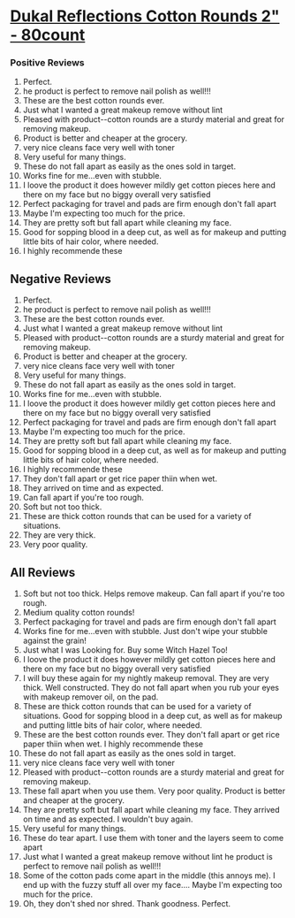 # [Dukal Reflections Cotton Rounds 2&quot; - 80count](https://products.checkmycream.com/products/Dukal-Reflections-Cotton-Rounds-2&quot;-80count.html)

### Positive Reviews

<ol>
      <li>Perfect.</li>
      <li>he product is perfect to remove nail polish as well!!!</li>
      <li>These are the best cotton rounds ever.  </li>
      <li>Just what I wanted a great makeup remove without lint</li>
      <li>Pleased with product--cotton rounds are a sturdy material and great for removing makeup.</li>
      <li>Product is better and cheaper at the grocery.</li>
      <li>very nice cleans face very well with toner</li>
      <li>Very useful for many things.</li>
      <li>These do not fall apart as easily as the ones sold in target.</li>
      <li>Works fine for me...even with stubble.  </li>
      <li>I loove the product it does however mildly get cotton pieces here and there on my face but no biggy overall very satisfied</li>
      <li>Perfect packaging for travel and pads are firm enough don&#x27;t fall apart</li>
      <li>Maybe I&#x27;m expecting too much for the price.</li>
      <li>They are pretty soft but fall apart while cleaning my face.</li>
      <li>Good for sopping blood in a deep cut, as well as for makeup and putting little bits of hair color, where needed.</li>
      <li>I highly recommende these</li>
</ol>


<h2>Negative Reviews</h2>
<ol>
<li> Perfect.</li>
<li> he product is perfect to remove nail polish as well!!!</li>
<li> These are the best cotton rounds ever.  </li>
<li> Just what I wanted a great makeup remove without lint</li>
<li> Pleased with product--cotton rounds are a sturdy material and great for removing makeup.</li>
<li> Product is better and cheaper at the grocery.</li>
<li> very nice cleans face very well with toner</li>
<li> Very useful for many things.</li>
<li> These do not fall apart as easily as the ones sold in target.</li>
<li> Works fine for me...even with stubble.  </li>
<li> I loove the product it does however mildly get cotton pieces here and there on my face but no biggy overall very satisfied</li>
<li> Perfect packaging for travel and pads are firm enough don&#x27;t fall apart</li>
<li> Maybe I&#x27;m expecting too much for the price.</li>
<li> They are pretty soft but fall apart while cleaning my face.</li>
<li> Good for sopping blood in a deep cut, as well as for makeup and putting little bits of hair color, where needed.</li>
<li> I highly recommende these</li>
<li> They don&#x27;t fall apart or get rice paper thiin when wet.  </li>
<li> They arrived on time and as expected.</li>
<li> Can fall apart if you&#x27;re too rough.</li>
<li> Soft but not too thick.  </li>
<li> These are thick cotton rounds that can be used for a variety of situations.  </li>
<li> They are very thick.</li>
<li> Very poor quality.</li>
</ol>

<h2>All Reviews</h2>

<ol>
    <li> Soft but not too thick.  Helps remove makeup.  Can fall apart if you&#x27;re too rough.</li>
    <li> Medium quality cotton rounds!</li>
    <li> Perfect packaging for travel and pads are firm enough don&#x27;t fall apart</li>
    <li> Works fine for me...even with stubble.  Just don&#x27;t wipe your stubble against the grain!</li>
    <li> Just what I was Looking for. Buy some Witch Hazel Too!</li>
    <li> I loove the product it does however mildly get cotton pieces here and there on my face but no biggy overall very satisfied</li>
    <li> I will buy these again for my nightly makeup removal. They are very thick. Well constructed. They do not fall apart when you rub your eyes with makeup remover oil, on the pad.</li>
    <li> These are thick cotton rounds that can be used for a variety of situations.  Good for sopping blood in a deep cut, as well as for makeup and putting little bits of hair color, where needed.</li>
    <li> These are the best cotton rounds ever.  They don&#x27;t fall apart or get rice paper thiin when wet.  I highly recommende these</li>
    <li> These do not fall apart as easily as the ones sold in target.</li>
    <li> very nice cleans face very well with toner</li>
    <li> Pleased with product--cotton rounds are a sturdy material and great for removing makeup.</li>
    <li> These fall apart when you use them. Very poor quality. Product is better and cheaper at the grocery.</li>
    <li> They are pretty soft but fall apart while cleaning my face. They arrived on time and as expected. I wouldn&#x27;t buy again.</li>
    <li> Very useful for many things.</li>
    <li> These do tear apart.  I use them with toner and the layers seem to come apart</li>
    <li> Just what I wanted a great makeup remove without lint he product is perfect to remove nail polish as well!!!</li>
    <li> Some of the cotton pads come apart in the middle (this annoys me). I end up with the fuzzy stuff all over my face.... Maybe I&#x27;m expecting too much for the price.</li>
    <li> Oh, they don&#x27;t shed nor shred. Thank goodness. Perfect.</li>
</ol>




